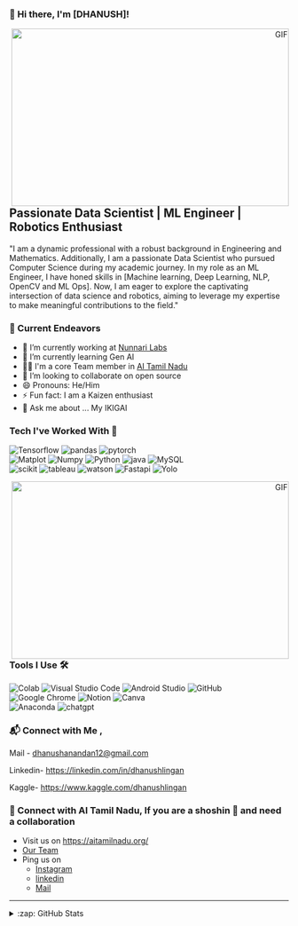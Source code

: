 ### 👋 Hi there, I'm [DHANUSH]!


<p align="right">
  <img align="right" alt="GIF" src="Images/RoLearner.gif" width="500" height="320" />
</p>




## Passionate Data Scientist | ML Engineer | Robotics Enthusiast


"I am a dynamic professional with a robust background in Engineering and Mathematics. Additionally, I am a passionate Data Scientist who pursued Computer Science during my academic journey. In my role as an ML Engineer, I have honed skills in [Machine learning, Deep Learning, NLP, OpenCV and ML Ops]. Now, I am eager to explore the captivating intersection of data science and robotics, aiming to leverage my expertise to make meaningful contributions to the field."

### 🚀 Current Endeavors
- 🔭 I’m currently working at [Nunnari Labs](https://nunnarilabs.com/)
- 🌱 I’m currently learning Gen AI
- 👨‍💻 I'm a core Team member in [AI Tamil Nadu](https://aicbe.org/)
- 👯 I’m looking to collaborate on open source
- 😄 Pronouns: He/Him
- ⚡ Fun fact: I am a Kaizen enthusiast
- 💬 Ask me about ... My IKIGAI

### Tech I've Worked With 🥷
![Tensorflow](https://img.shields.io/badge/%20-Tensorflow-FF6C37?style=for-the-badge&logo=tensorflow&logoColor=white) ![pandas](https://img.shields.io/badge/Pandas-C51A4A?style=for-the-badge&logo=Pandas)  ![pytorch](https://img.shields.io/badge/%20-Pytorch-yellowgreen?style=for-the-badge&logo=pytorch&logoColor=red) <br>
 ![Matplot](https://img.shields.io/badge/Matplotlib-F5DF09?style=for-the-badge&logo=matplotlib&logoColor=white)  ![Numpy](https://img.shields.io/badge/Numpy-27407C?style=for-the-badge&logo=Numpy)
![Python](https://img.shields.io/badge/python-3670A0?style=for-the-badge&logo=python&logoColor=ffdd54) ![java](https://img.shields.io/badge/Java-green?style=for-the-badge&logo=java&logoColor=white) ![MySQL](https://img.shields.io/badge/mysql-%2300f.svg?style=for-the-badge&logo=mysql&logoColor=white) <br> ![scikit](https://img.shields.io/badge/Scikitlearn-%23000000.svg?style=for-the-badge&logo=scikit-learn&logoColor=#00C7B7) ![tableau](https://img.shields.io/badge/Tableau-0BF29E?style=for-the-badge&logo=tableau&logoColor=#00C7B7) ![watson](https://img.shields.io/badge/WatsonStudio-5B1B66?style=for-the-badge&logo=ibm) ![Fastapi](https://img.shields.io/badge/FastAPI-AA242E?style=for-the-badge&logo=fastapi) ![Yolo](https://img.shields.io/badge/Yolo-%23026AA7.svg?style=for-the-badge&logo=yolo&logoColor=white) 

<p align="right">
  <a href="https://aicbe.org/"><img align = "right" alt="GIF" src="Images/AI_Tamil_Nadu.gif" width="500" height="320" /></a>
</p>

### Tools I Use 🛠️
 ![Colab](https://img.shields.io/badge/Colab-FF6C37?style=for-the-badge&logo=jupyter&logoColor=white) ![Visual Studio Code](https://img.shields.io/badge/Visual%20Studio%20Code-0078d7.svg?style=for-the-badge&logo=visual-studio-code&logoColor=white) ![Android Studio](https://img.shields.io/badge/Android%20Studio-3DDC84.svg?style=for-the-badge&logo=android-studio&logoColor=white)  ![GitHub](https://img.shields.io/badge/github-%23121011.svg?style=for-the-badge&logo=github&logoColor=white) <br>
 ![Google Chrome](https://img.shields.io/badge/Google%20Chrome-4285F4?style=for-the-badge&logo=GoogleChrome&logoColor=white)  ![Notion](https://img.shields.io/badge/Notion-%23000000.svg?style=for-the-badge&logo=notion&logoColor=white)  ![Canva](https://img.shields.io/badge/Canva-%2300C4CC.svg?style=for-the-badge&logo=Canva&logoColor=white) <br>  ![Anaconda](https://img.shields.io/badge/Anaconda-000000?style=for-the-badge&logo=anaconda&logoColor=white) ![chatgpt](https://img.shields.io/badge/ChatGPT-%23026AA7.svg?style=for-the-badge&logo=openai&logoColor=white) 

### 📬 Connect with Me ,

Mail - dhanushanandan12@gmail.com

Linkedin- https://linkedin.com/in/dhanushlingan

Kaggle- https://www.kaggle.com/dhanushlingan

### 🌱 Connect with AI Tamil Nadu, If you are a shoshin 🥷 and need a collaboration

- Visit us on https://aitamilnadu.org/
- [Our Team](https://aicbe.org/team)
- Ping us on
     - [Instagram](https://www.instagram.com/aicoimbatore/)
     - [linkedin](https://linkedin.com/in/)
     - [Mail](coimbatoreai@gmail.com)
  
---
<details>
  <summary>:zap: GitHub Stats</summary>

  <img align="left" alt="Dhanush's GitHub Stats" src="https://github-readme-stats.vercel.app/api?username=DHANUSHLINGAN&show_icons=true&hide_border=true" />

</details>









